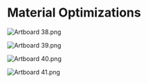 # Material Optimizations

<p><img src="https://vertexschool.instructure.com/courses/315/files/20710/preview?verifier=94JAEATchRIPgBF81EmkzGdZXZhTlkQ3r0KMaMOJ" alt="Artboard 38.png" data-api-endpoint="https://vertexschool.instructure.com/api/v1/courses/315/files/20710" data-api-returntype="File"></p>
<p><img src="https://vertexschool.instructure.com/courses/315/files/20711/preview?verifier=b6KkzZaDx72Es14cYikCwJ6rspUUGE8LNHtzxqmN" alt="Artboard 39.png" data-api-endpoint="https://vertexschool.instructure.com/api/v1/courses/315/files/20711" data-api-returntype="File"></p>
<p><img src="https://vertexschool.instructure.com/courses/315/files/20712/preview?verifier=y8dTAwoJMRt9nqLIqIZGEuxgjFmhwTYVX0NiyjAg" alt="Artboard 40.png" data-api-endpoint="https://vertexschool.instructure.com/api/v1/courses/315/files/20712" data-api-returntype="File"></p>
<p><img src="https://vertexschool.instructure.com/courses/315/files/20713/preview?verifier=Axjyn1gwdTcYbOIHINauVMU4bEczqVDujswuSm7P" alt="Artboard 41.png" data-api-endpoint="https://vertexschool.instructure.com/api/v1/courses/315/files/20713" data-api-returntype="File"></p>